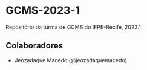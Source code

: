 # GCMS-2023-1
Repositório da turma de GCMS do IFPE-Recife, 2023.1

## Colaboradores

* Jeozadaque Macedo (@jeozadaquemacedo)

